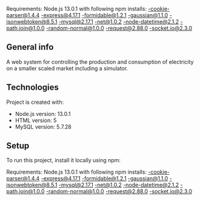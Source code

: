 Requirements: Node.js 13.0.1 with following npm installs:
-cookie-parser@1.4.4
-express@4.17.1
-formidable@1.2.1
-gaussian@1.1.0
-jsonwebtoken@8.5.1
-mysql@2.17.1
-net@1.0.2
-node-datetime@2.1.2
-path.join@1.0.0
-random-normal@1.0.0
-request@2.88.0
-socket.io@2.3.0

## General info
A web system for controlling the production and consumption of electricity on a smaller scaled market including a simulator.
	
## Technologies
Project is created with:
* Node.js version: 13.0.1
* HTML version: 5
* MySQL version: 5.7.28
	
## Setup
To run this project, install it locally using npm:

Requirements: Node.js 13.0.1 with following npm installs:
-cookie-parser@1.4.4
-express@4.17.1
-formidable@1.2.1
-gaussian@1.1.0
-jsonwebtoken@8.5.1
-mysql@2.17.1
-net@1.0.2
-node-datetime@2.1.2
-path.join@1.0.0
-random-normal@1.0.0
-request@2.88.0
-socket.io@2.3.0